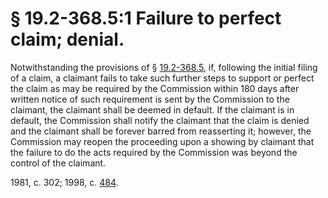 # § 19.2-368.5:1 Failure to perfect claim; denial.

<p>Notwithstanding the provisions of § <a href='http://law.lis.virginia.gov/vacode/19.2-368.5/'>19.2-368.5</a>, if, following the initial filing of a claim, a claimant fails to take such further steps to support or perfect the claim as may be required by the Commission within 180 days after written notice of such requirement is sent by the Commission to the claimant, the claimant shall be deemed in default. If the claimant is in default, the Commission shall notify the claimant that the claim is denied and the claimant shall be forever barred from reasserting it; however, the Commission may reopen the proceeding upon a showing by claimant that the failure to do the acts required by the Commission was beyond the control of the claimant.</p><p>1981, c. 302; 1998, c. <a href='http://lis.virginia.gov/cgi-bin/legp604.exe?981+ful+CHAP0484'>484</a>.</p>